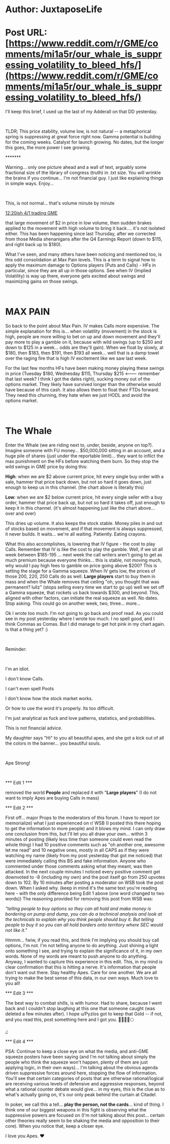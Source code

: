 # Author: JuxtaposeLife
# Post URL: [https://www.reddit.com/r/GME/comments/mi1a5r/our_whale_is_suppressing_volatility_to_bleed_hfs/](https://www.reddit.com/r/GME/comments/mi1a5r/our_whale_is_suppressing_volatility_to_bleed_hfs/)


I'll keep this brief, I used up the last of my Adderall on that DD yesterday.

&#x200B;

TLDR; This price stability, volume low, is not natural -- a metaphorical spring is suppressing at great force right now. Gamma potential is building for the coming weeks. Catalyst for launch growing. No dates, but the longer this goes, the more power I see growing.

\*\*\*\*\*\*\*

Warning... only one picture ahead and a wall of text, arguably some fractional size of the library of congress (truth) in .txt size. You will wrinkle the brains if you continue... I'm not financial guy. I just like explaining things in simple ways. Enjoy...

&#x200B;

This, is not normal... that's volume minute by minute

[12:20ish 4\/1 trading GME](https://preview.redd.it/2hrqqsv4rlq61.png?width=1495&format=png&auto=webp&s=afd396ca8d4e45cef312bb385d83bf8eb4ee8a8e)

that large movement of $2 in price in low volume, then sudden brakes applied to the movement with high volume to bring it back.... it's not isolated either. This has been happening since last Thursday, after we corrected from those Media shenanigans after the Q4 Earnings Report (down to $115, and right back up to $180).

What I've seen, and many others have been noticing and mentioned too, is this odd consolidation at Max Pain levels. This is a term to signal how to apply the maximum damage to Options players (Puts and Calls) - HFs in particular, since they are all up in those options. See when IV (Implied Volatility) is way up there, everyone gets excited about swings and maximizing gains on those swings.

&#x200B;

# MAX PAIN

So back to the point about Max Pain. IV makes Calls more expensive. The simple explanation for this is... when volatility (movement) in the stock is high, people are more willing to bet on up and down movement and they'll pay more to play a gamble on it, because with wild swings (up to $250 and down to $125 in a week... odds are they'll gain). When we float by slowly, at $180, then $183, then $191, then $193 all week... well that is a damp towel over the raging fire that is high IV excitement like we saw last week.

For the last few months HFs have been making money playing these swings in price (Tuesday $180, Wednesday $115, Thursday $215 <--- remember that last week? I think I got the dates right), sucking money out of the options market. They likely have survived longer than the otherwise would have because of this cash. It also allows them to float their FTDs forward. They need this churning, they hate when we just HODL and avoid the options market.

&#x200B;

# The Whale

Enter the Whale (we are riding next to, under, beside, anyone on top?). Imagine someone with FU money... $50,000,000 sitting in an account, and a huge pile of shares (just under the reportable limit)... they want to inflict the max punishment on the HFs before watching them burn. So they stop the wild swings in GME price by doing this:

**High**: when we are $2 above current price, hit every single buy order with a sale, hammer that price back down, but not so hard it goes down, just enough to keep us in this channel. (the chart above is literally this)

**Low**: when we are $2 below current price, hit every single seller with a buy order, hammer that price back up, but not so hard it takes off, just enough to keep it in this channel. (it's almost happening just like the chart above... over and over)

This dries up volume. It also keeps the stock stable. Money piles in and out of stocks based on movement, and if that movement is always suppressed, it never builds. It waits... we're all waiting. Patiently. Eating crayons.

What this also accomplishes, is lowering that IV figure - the cost to play Calls. Remember that IV is like the cost to play the gamble. Well, if we sit all week between $185-195 ... next week the call writers aren't going to get as much premium because everyone thinks... this is stable, not moving much, why would I pay high fees to gamble on price going above $200? This is setting the stage for a Gamma squeeze. When IV gets low, the prices of those 200, 220, 250 Calls do as well. **Large players** start to buy them in mass and when the Whale removes that ceiling "oh, you thought that was permanent? lullz" (stops selling every time we start to go up) well we set off a Gamma squeeze, that rockets us back towards $300, and beyond. This, aligned with other factors, can initiate the real squeeze as well. No dates. Stop asking. This could go on another week, two, three... more...

Ok I wrote too much. I'm not going to go back and proof read. As you could see in my post yesterday where I wrote too much. I no spell good, and I think Commas as Comas. But I did manage to get hot pink in my chart again. Is that a thing yet? :)

&#x200B;

Reminder:

&#x200B;

I'm an idiot.

I don't know Calls.

I can't even spell Poots

I don't know how the stock market works.

Or how to use the word it's properly. Its too difficult.

I'm just analytical as fuck and love patterns, statistics, and probabilities.

This is not financial advice.

My daughter says "Hi" to you all beautiful apes, and she got a kick out of all the colors in the banner... you beautiful souls.

&#x200B;

Ape Strong!

&#x200B;

\*\*\* Edit 1 \*\*\*

removed the world **People** and replaced it with "**Large players**" (I do not want to imply Apes are buying Calls in mass)

\*\*\* Edit 2 \*\*\*

First off... major Props to the moderators of this forum. I have to report (or memorialize) what I just experienced on r/ WSB (I posted this there hoping to get the information to more people) and it blows my mind. I can only draw one conclusion from this, but I'll let you all draw your own... within 3 minutes of posting (likely less time than someone could even read the whole thing) I had 10 positive comments such as "oh another one, awesome let me read" and 10 negative ones, mostly in all CAPS as if they were watching my name (likely from my post yesterday that got me noticed) that were immediately calling this BS and fake information. Anyone who commented under those comments asking what they meant, was then attacked. In the next couple minutes I noticed every positive comment get downvoted to -8 (including my own) and the post itself go from 250 upvotes down to 102. By 10 minutes after posting a moderator on WSB took the post down. When I asked why.  (keep in mind it's the same text you're reading here - with the only difference being Edit 1 above (one word changed to two words)) The reasoning provided for removing this post from WSB was:

*"telling people to buy options so they can all hold and make money is bordering on pump and dump, you can do a technical analysis and look at the technicals to explain why you think people should buy it. But telling people to buy it so you can all hold borders onto territory where SEC would not like it."*

Hmmm... fwiw, if you read this, and think I'm implying you should buy call options, I'm not. I'm not telling anyone to do anything. Just shining a light onto something I see, and trying to explain the significance of it, in my own words. None of my words are meant to push anyone to do anything. Anyway, I wanted to capture this experience in this edit. This, in my mind is clear confirmation that this is hitting a nerve. It's information that people don't want out there. Stay healthy Apes. Care for one another. We are all trying to make the best sense of this data, in our own ways. Much love to you all!

\*\*\* Edit 3 \*\*\*

The best way to combat shills, is with humor. Had to share, because I went back and I couldn't stop laughing at this one that someone caught (was deleted a few minutes after).  I hope u/Pyzlos got to keep that Gold -- if not, and you read this, post something here and I got you. 💎🙌🦍🚀🌕

[🎶](https://preview.redd.it/2koxlpskynq61.png?width=1508&format=png&auto=webp&s=88316ab7e975467c65530109a49c7d66b29f13d9)

\*\*\* Edit 4 \*\*\* 

PSA: Continue to keep a close eye on what the media, and anti-GME squeeze posters have been saying (and I'm not talking about simply the people who think the squeeze won't happen, plenty of them are just applying logic, in their own ways)... I'm talking about the obvious agenda driven suppressive forces around here, stopping the flow of information. You'll see that certain categories of posts that are otherwise rational/logical are receiving various levels of defensive and aggressive responses, beyond what a rational counter debate would give... in my eyes, this is the clue as to what's actually going on, it's our only peak behind the curtain at Citadel. 

In poker, we call this a tell... **play the person, not the cards**... kind of thing. I think one of our biggest weapons in this fight is observing what the suppressive powers are focused on (I'm not talking about this post... certain other theories really seem to be shaking the media and opposition to their core). When you notice that, keep a closer eye.

I love you Apes.  ❤️